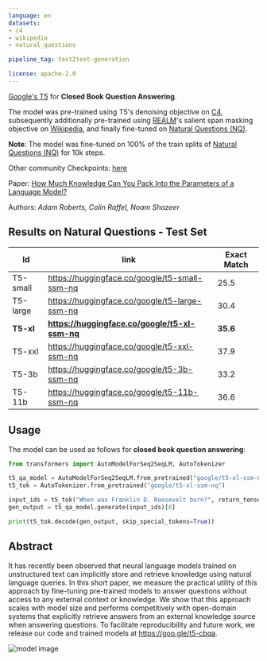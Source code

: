 ```yaml
---
language: en
datasets:
- c4
- wikipedia
- natural_questions

pipeline_tag: text2text-generation 

license: apache-2.0
---
```


[Google's T5](https://ai.googleblog.com/2020/02/exploring-transfer-learning-with-t5.html) for **Closed Book Question Answering**.

The model was pre-trained using T5's denoising objective on [C4](https://huggingface.co/datasets/c4), subsequently additionally pre-trained using [REALM](https://arxiv.org/pdf/2002.08909.pdf)'s salient span masking objective on [Wikipedia](https://huggingface.co/datasets/wikipedia), and finally fine-tuned on [Natural Questions (NQ)](https://huggingface.co/datasets/natural_questions).

**Note**: The model was fine-tuned on 100% of the train splits of [Natural Questions (NQ)](https://huggingface.co/datasets/natural_questions) for 10k steps.

Other community Checkpoints: [here](https://huggingface.co/models?search=ssm)

Paper: [How Much Knowledge Can You Pack
Into the Parameters of a Language Model?](https://arxiv.org/abs/1910.10683.pdf)

Authors: *Adam Roberts, Colin Raffel, Noam Shazeer* 

## Results on Natural Questions - Test Set

|Id | link | Exact Match  |
|---|---|---|
|T5-small|https://huggingface.co/google/t5-small-ssm-nq|25.5|
|T5-large|https://huggingface.co/google/t5-large-ssm-nq|30.4|
|**T5-xl**|**https://huggingface.co/google/t5-xl-ssm-nq**|**35.6**|
|T5-xxl|https://huggingface.co/google/t5-xxl-ssm-nq|37.9|
|T5-3b|https://huggingface.co/google/t5-3b-ssm-nq|33.2|
|T5-11b|https://huggingface.co/google/t5-11b-ssm-nq|36.6|

## Usage

The model can be used as follows for **closed book question answering**:

```python
from transformers import AutoModelForSeq2SeqLM, AutoTokenizer

t5_qa_model = AutoModelForSeq2SeqLM.from_pretrained("google/t5-xl-ssm-nq")
t5_tok = AutoTokenizer.from_pretrained("google/t5-xl-ssm-nq")

input_ids = t5_tok("When was Franklin D. Roosevelt born?", return_tensors="pt").input_ids
gen_output = t5_qa_model.generate(input_ids)[0]

print(t5_tok.decode(gen_output, skip_special_tokens=True))
```

## Abstract

It has recently been observed that neural language models trained on unstructured text can implicitly store and retrieve knowledge using natural language queries. In this short paper, we measure the practical utility of this approach by fine-tuning pre-trained models to answer questions without access to any external context or knowledge. We show that this approach scales with model size and performs competitively with open-domain systems that explicitly retrieve answers from an external knowledge source when answering questions. To facilitate reproducibility and future work, we release our code and trained models at https://goo.gle/t5-cbqa.

![model image](https://raw.githubusercontent.com/patrickvonplaten/scientific_images/master/how_much_know_ledge_image.png)
